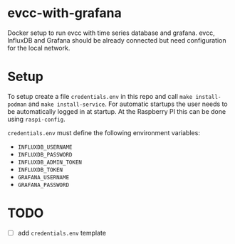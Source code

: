 # evcc-with-grafana
Docker setup to run evcc with time series database and grafana. evcc, InfluxDB and Grafana should be already connected but need configuration for the local network.

# Setup

To setup create a file `credentials.env` in this repo and call `make install-podman` and `make install-service`.
For automatic startups the user needs to be automatically logged in at startup.
At the Raspberry PI this can be done using `raspi-config`.

`credentials.env` must define the following environment variables:

- `INFLUXDB_USERNAME`
- `INFLUXDB_PASSWORD`
- `INFLUXDB_ADMIN_TOKEN`
- `INFLUXDB_TOKEN`
- `GRAFANA_USERNAME`
- `GRAFANA_PASSWORD`

# TODO

- [ ] add `credentials.env` template
